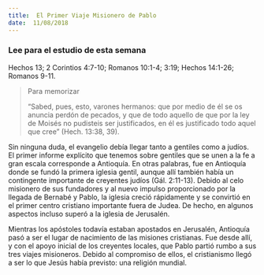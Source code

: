 ```yaml
---
title:  El Primer Viaje Misionero de Pablo
date:  11/08/2018
---
```


### Lee para el estudio de esta semana
Hechos 13; 2 Corintios 4:7-10; Romanos 10:1-4; 3:19; Hechos 14:1-26; Romanos 9-11.

> <p>Para memorizar</p>
> “Sabed, pues, esto, varones hermanos: que por medio de él se os anuncia perdón de pecados, y que de todo aquello de que por la ley de Moisés no pudisteis ser justificados, en él es justificado todo aquel que cree” (Hech. 13:38, 39).

Sin ninguna duda, el evangelio debía llegar tanto a gentiles como a judíos. El primer informe explícito que tenemos sobre gentiles que se unen a la fe a gran escala corresponde a Antioquía. En otras palabras, fue en Antioquía donde se fundó la primera iglesia gentil, aunque allí también había un contingente importante de creyentes judíos (Gál. 2:11-13). Debido al celo misionero de sus fundadores y al nuevo impulso proporcionado por la llegada de Bernabé y Pablo, la iglesia creció rápidamente y se convirtió en el primer centro cristiano importante fuera de Judea. De hecho, en algunos aspectos incluso superó a la iglesia de Jerusalén.

Mientras los apóstoles todavía estaban apostados en Jerusalén, Antioquía pasó a ser el lugar de nacimiento de las misiones cristianas. Fue desde allí, y con el apoyo inicial de los creyentes locales, que Pablo partió rumbo a sus tres viajes misioneros. Debido al compromiso de ellos, el cristianismo llegó a ser lo que Jesús había previsto: una religión mundial.
